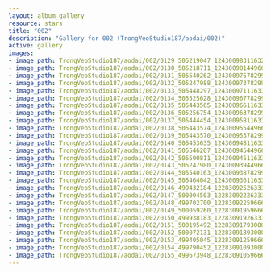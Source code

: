 ```yaml
---
layout: album_gallery
resource: stars
title: "002"
description: "Gallery for 002 (TrongVeoStudio187/aodai/002)"
active: gallery
images:
- image_path: TrongVeoStudio187/aodai/002/0129_505219047_1243009831163288_6293147530927934680_n.jpg
- image_path: TrongVeoStudio187/aodai/002/0130_505218711_1243009814496623_6903665681716784050_n.jpg
- image_path: TrongVeoStudio187/aodai/002/0131_505540262_1243009757829962_580839875658585802_n.jpg
- image_path: TrongVeoStudio187/aodai/002/0132_505247988_1243009737829964_38526534929248610_n.jpg
- image_path: TrongVeoStudio187/aodai/002/0133_505448297_1243009711163300_5308371511712754072_n.jpg
- image_path: TrongVeoStudio187/aodai/002/0134_505525628_1243009677829970_6136262711994138585_n.jpg
- image_path: TrongVeoStudio187/aodai/002/0135_505443565_1243009661163305_8184021024100783205_n.jpg
- image_path: TrongVeoStudio187/aodai/002/0136_505256754_1243009637829974_3140943157837428844_n.jpg
- image_path: TrongVeoStudio187/aodai/002/0137_505444454_1243009581163313_143565978418730010_n.jpg
- image_path: TrongVeoStudio187/aodai/002/0138_505443574_1243009554496649_2067579721404973570_n.jpg
- image_path: TrongVeoStudio187/aodai/002/0139_505443570_1243009537829984_6738603427802415938_n.jpg
- image_path: TrongVeoStudio187/aodai/002/0140_505453635_1243009481163323_6199932948530861924_n.jpg
- image_path: TrongVeoStudio187/aodai/002/0141_505546207_1243009454496659_577036493087699840_n.jpg
- image_path: TrongVeoStudio187/aodai/002/0142_505590811_1243009451163326_4930183136478678155_n.jpg
- image_path: TrongVeoStudio187/aodai/002/0143_505247980_1243009394496665_8420257355204131362_n.jpg
- image_path: TrongVeoStudio187/aodai/002/0144_505540163_1243009387829999_2744718776120502555_n.jpg
- image_path: TrongVeoStudio187/aodai/002/0145_505464042_1243009361163335_1744198020958577303_n.jpg
- image_path: TrongVeoStudio187/aodai/002/0146_499432184_1228309252633346_1157827680043182919_n.jpg
- image_path: TrongVeoStudio187/aodai/002/0147_500094503_1228309222633349_3552689746088879169_n.jpg
- image_path: TrongVeoStudio187/aodai/002/0148_499702700_1228309225966682_3449136370886693091_n.jpg
- image_path: TrongVeoStudio187/aodai/002/0149_500059260_1228309195966685_5337774117785197579_n.jpg
- image_path: TrongVeoStudio187/aodai/002/0150_499938183_1228309192633352_4650550120556394251_n.jpg
- image_path: TrongVeoStudio187/aodai/002/0151_500195492_1228309179300020_7698554211354230439_n.jpg
- image_path: TrongVeoStudio187/aodai/002/0152_500072131_1228309189300019_1078547589049792983_n.jpg
- image_path: TrongVeoStudio187/aodai/002/0153_499405045_1228309125966692_6984559538003297459_n.jpg
- image_path: TrongVeoStudio187/aodai/002/0154_499790452_1228309109300027_6729002913871216553_n.jpg
- image_path: TrongVeoStudio187/aodai/002/0155_499673948_1228309105966694_7662201400951466335_n.jpg
---
```

